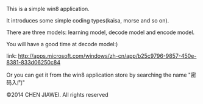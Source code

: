 This is a simple win8 application.

It introduces some simple coding types(kaisa, morse and so on).

There are three models: learning model, decode model and encode model.

You will have a good time at decode model:)


link: http://apps.microsoft.com/windows/zh-cn/app/b25c9796-9857-450e-8381-833d06250c84 

Or you can get it from the win8 application store by searching the name "密码入门"


©2014 CHEN JIAWEI. All rights reserved
